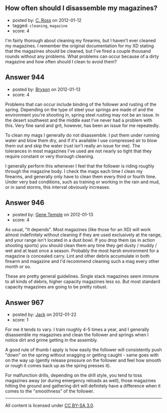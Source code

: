 ## How often should I disassemble my magazines?

- posted by: [C. Ross](https://stackexchange.com/users/-1/132-c-ross) on 2012-01-12
- tagged: `cleaning`, `magazine`
- score: 4

I'm fairly thorough about cleaning my firearms, but I haven't ever cleaned my magazines.  I remember the original documentation for my XD stating that the magazines should be cleaned, but I've fired a couple thousand rounds without any problems.  What problems can occur because of a dirty magazine and how often should I clean to avoid them?


## Answer 944

- posted by: [Bryson](https://stackexchange.com/users/-1/32-bryson) on 2012-01-13
- score: 4

Problems that can occur include binding of the follower and rusting of the spring. Depending on the type of steel your springs are made of and the environment you're shooting in, spring steel rusting may not be an issue. In the desert southwest and the middle east I've never had a problem with this. Very fine sand and grit, however, has been an issue for me repeatedly. 

To clean my mags I generally do not disassemble. I put them under running water and blow them dry, and if it's available I use compressed air to blow them out and skip the water (rust isn't really an issue for me). The tolerances in most magazines I've used are not nearly so tight that they require constant or very thorough cleaning.

I generally perform this whenever I feel that the follower is riding roughly through the magazine body. I check the mags each time I clean my firearms, and generally only have to clean them every third or fourth time. Under very bad conditions, such as training or working in the rain and mud, or in sand storms, this interval obviously increases.


## Answer 946

- posted by: [Gene Temple](https://stackexchange.com/users/-1/254-gene-temple) on 2012-01-13
- score: 4

As usual, "It depends".  Most magazines (like those for an XD) will work almost indefinitely without cleaning if they are used exclusively at the range, and your range isn't located in a dust bowl.  If you drop them (as in action shooting sports) you should clean them any time they get dusty / muddy / wet and at least once a season.  Probably the most harsh environment for a magazine is concealed carry.  Lint and other debris accumulate in both firearm and magazine and I'd recommend cleaning such a mag every other month or so.  

These are pretty general guidelines.  Single stack magazines seem immune to all kinds of debris, higher capacity magazines less so.  But most standard capacity magazines are going to be pretty robust.


## Answer 967

- posted by: [Jack](https://stackexchange.com/users/-1/382-jack) on 2012-01-22
- score: 1

For me it tends to vary.  I train roughly 4-5 times a year, and I generally disassemble my magazines and clean the follower and springs when I notice dirt and grime getting in the assembly.

A good rule of thumb I apply is how easily the follower will consistently push "down" on the spring without snagging or getting caught - same goes with on the way up (gently release pressure on the follower and feel how smooth or rough it comes back up as the spring presses it).

For malfunction drills, depending on the drill style, you tend to toss magazines away (or during emergency reloads as well), those magazines hitting the ground and gathering dirt will definitely have a difference when it comes to the "smoothness" of the follower.



---

All content is licensed under [CC BY-SA 3.0](https://creativecommons.org/licenses/by-sa/3.0/).
